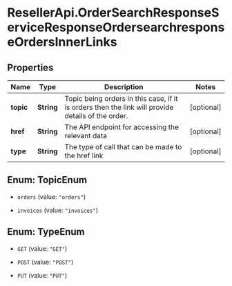 # ResellerApi.OrderSearchResponseServiceResponseOrdersearchresponseOrdersInnerLinks

## Properties

Name | Type | Description | Notes
------------ | ------------- | ------------- | -------------
**topic** | **String** | Topic being orders in this case, if it is orders then the link will provide details of the order. | [optional] 
**href** | **String** | The API endpoint for accessing the relevant data | [optional] 
**type** | **String** | The type of call that can be made to the href link | [optional] 



## Enum: TopicEnum


* `orders` (value: `"orders"`)

* `invoices` (value: `"invoices"`)





## Enum: TypeEnum


* `GET` (value: `"GET"`)

* `POST` (value: `"POST"`)

* `PUT` (value: `"PUT"`)




